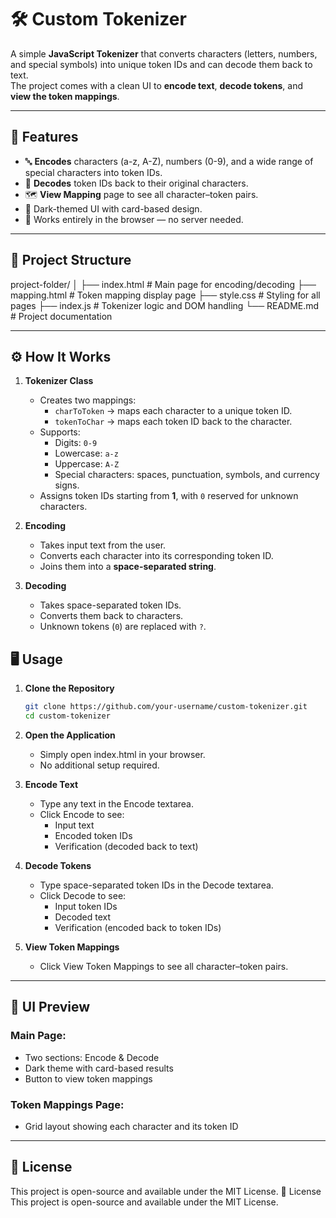 # 🛠 Custom Tokenizer

A simple **JavaScript Tokenizer** that converts characters (letters, numbers, and special symbols) into unique token IDs and can decode them back to text.  
The project comes with a clean UI to **encode text**, **decode tokens**, and **view the token mappings**.

---

## 🚀 Features
- 🔤 **Encodes** characters (a-z, A-Z), numbers (0-9), and a wide range of special characters into token IDs.
- 🔄 **Decodes** token IDs back to their original characters.
- 🗺 **View Mapping** page to see all character–token pairs.
- 🎨 Dark-themed UI with card-based design.
- 📄 Works entirely in the browser — no server needed.

---

## 📂 Project Structure
project-folder/
│
├── index.html # Main page for encoding/decoding
├── mapping.html # Token mapping display page
├── style.css # Styling for all pages
├── index.js # Tokenizer logic and DOM handling
└── README.md # Project documentation

---

## ⚙️ How It Works
1. **Tokenizer Class**
   - Creates two mappings:
     - `charToToken` → maps each character to a unique token ID.
     - `tokenToChar` → maps each token ID back to the character.
   - Supports:
     - Digits: `0-9`
     - Lowercase: `a-z`
     - Uppercase: `A-Z`
     - Special characters: spaces, punctuation, symbols, and currency signs.
   - Assigns token IDs starting from **1**, with `0` reserved for unknown characters.

2. **Encoding**
   - Takes input text from the user.
   - Converts each character into its corresponding token ID.
   - Joins them into a **space-separated string**.

3. **Decoding**
   - Takes space-separated token IDs.
   - Converts them back to characters.
   - Unknown tokens (`0`) are replaced with `?`.
## 🖥 Usage
1. **Clone the Repository**
   ```bash
   git clone https://github.com/your-username/custom-tokenizer.git
   cd custom-tokenizer
2. **Open the Application**
   - Simply open index.html in your browser.
   - No additional setup required.

3. **Encode Text**
   - Type any text in the Encode textarea.
   - Click Encode to see:
     - Input text
     - Encoded token IDs
     - Verification (decoded back to text)

4. **Decode Tokens**
   - Type space-separated token IDs in the Decode textarea.
   - Click Decode to see:
     - Input token IDs
     - Decoded text
     - Verification (encoded back to token IDs)

5. **View Token Mappings**
   - Click View Token Mappings to see all character–token pairs.

---

## 🎨 UI Preview
### Main Page:
  - Two sections: Encode & Decode
  - Dark theme with card-based results
  - Button to view token mappings

### Token Mappings Page:
  - Grid layout showing each character and its token ID

---

## 📜 License
This project is open-source and available under the MIT License.
📜 License
This project is open-source and available under the MIT License.
